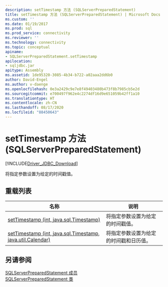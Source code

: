 ```yaml
---
description: setTimestamp 方法 (SQLServerPreparedStatement)
title: setTimestamp 方法 (SQLServerPreparedStatement) | Microsoft Docs
ms.custom: ''
ms.date: 01/19/2017
ms.prod: sql
ms.prod_service: connectivity
ms.reviewer: ''
ms.technology: connectivity
ms.topic: conceptual
apiname:
- SQLServerPreparedStatement.setTimestamp
apilocation:
- sqljdbc.jar
apitype: Assembly
ms.assetid: 1de95320-3085-4b34-b722-a02aaa2dd6b0
author: David-Engel
ms.author: v-daenge
ms.openlocfilehash: 0e3a2429c9e7e8f49403480b473f8b7985cb5e2d
ms.sourcegitcommit: e700497f962e4c2274df16d9e651059b42ff1a10
ms.translationtype: HT
ms.contentlocale: zh-CN
ms.lasthandoff: 08/17/2020
ms.locfileid: "88450643"
---
```

# <a name="settimestamp-method-sqlserverpreparedstatement"></a>setTimestamp 方法 (SQLServerPreparedStatement)
[!INCLUDE[Driver_JDBC_Download](../../../includes/driver_jdbc_download.md)]

  将指定参数设置为给定的时间戳值。  
  
## <a name="overload-list"></a>重载列表  
  
|名称|说明|  
|----------|-----------------|  
|[setTimestamp (int, java.sql.Timestamp)](../../../connect/jdbc/reference/settimestamp-method-int-java-sql-timestamp.md)|将指定参数设置为给定的时间戳值。|  
|[setTimestamp (int, java.sql.Timestamp, java.util.Calendar)](../../../connect/jdbc/reference/settimestamp-method-int-java-sql-timestamp-java-util-calendar.md)|将指定参数设置为给定的时间戳和日历值。|  
  
## <a name="see-also"></a>另请参阅  
 [SQLServerPreparedStatement 成员](../../../connect/jdbc/reference/sqlserverpreparedstatement-members.md)   
 [SQLServerPreparedStatement 类](../../../connect/jdbc/reference/sqlserverpreparedstatement-class.md)  
  
  
